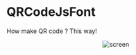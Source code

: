 # QRCodeJsFont
How make QR code ? This way!

<div align="center">
<img src="https://github.com/AlirezaAkbarpour/QRCodeJsFront/blob/master/screenshut.png?raw=true" alt="screen"/>
</div>



